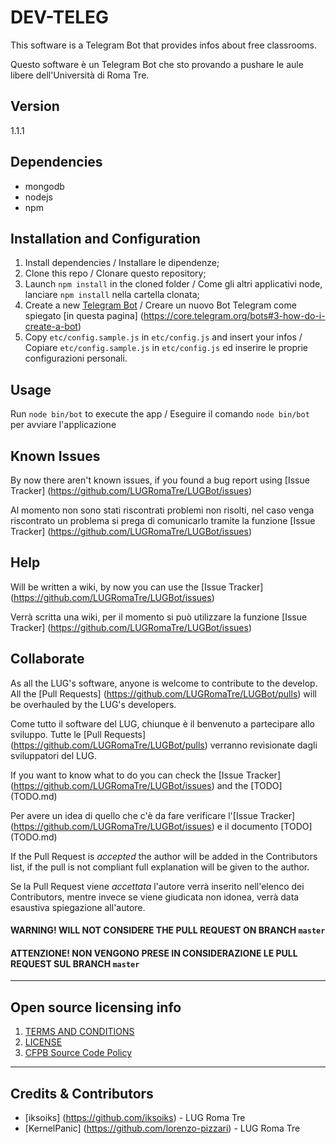 # DEV-TELEG

This software is a Telegram Bot that provides infos about free classrooms.

Questo software è un Telegram Bot che sto provando a pushare le aule libere dell'Università di Roma Tre.

## Version
1.1.1

## Dependencies
* mongodb
* nodejs
* npm

## Installation and Configuration
1. Install dependencies / Installare le dipendenze;
2. Clone this repo / Clonare questo repository;
3. Launch `npm install` in the cloned folder / Come gli altri applicativi node, lanciare `npm install` nella cartella clonata;
4. Create a new [Telegram Bot](https://core.telegram.org/bots#3-how-do-i-create-a-bot) / Creare un nuovo Bot Telegram come spiegato [in questa pagina] (https://core.telegram.org/bots#3-how-do-i-create-a-bot)
5. Copy `etc/config.sample.js` in `etc/config.js` and insert your infos / Copiare `etc/config.sample.js` in `etc/config.js` ed inserire le proprie configurazioni personali.

## Usage
Run `node bin/bot` to execute the app / Eseguire il comando `node bin/bot` per avviare l'applicazione

## Known Issues
By now there aren't known issues, if you found a bug report using [Issue Tracker] (https://github.com/LUGRomaTre/LUGBot/issues)

Al momento non sono stati riscontrati problemi non risolti, nel caso venga riscontrato un problema si prega di comunicarlo tramite la funzione [Issue Tracker] (https://github.com/LUGRomaTre/LUGBot/issues)

## Help
Will be written a wiki, by now you can use the [Issue Tracker] (https://github.com/LUGRomaTre/LUGBot/issues)

Verrà scritta una wiki, per il momento si può utilizzare la funzione [Issue Tracker] (https://github.com/LUGRomaTre/LUGBot/issues)

## Collaborate
As all the LUG's software, anyone is welcome to contribute to the develop. All the [Pull Requests] (https://github.com/LUGRomaTre/LUGBot/pulls) will be overhauled by the LUG's developers.

Come tutto il software del LUG, chiunque è il benvenuto a partecipare allo sviluppo. Tutte le [Pull Requests] (https://github.com/LUGRomaTre/LUGBot/pulls) verranno revisionate dagli sviluppatori del LUG.

If you want to know what to do you can check the [Issue Tracker] (https://github.com/LUGRomaTre/LUGBot/issues) and the [TODO] (TODO.md)

Per avere un idea di quello che c'è da fare verificare l'[Issue Tracker] (https://github.com/LUGRomaTre/LUGBot/issues) e il documento [TODO] (TODO.md)

If the Pull Request is _accepted_ the author will be added in the Contributors list, if the pull is not compliant full explanation will be given to the author.

Se la Pull Request viene _accettata_ l'autore verrà inserito nell'elenco dei Contributors, mentre invece se viene giudicata non idonea, verrà data esaustiva spiegazione all'autore.

#### WARNING! WILL NOT CONSIDERE THE PULL REQUEST ON BRANCH  `master` ####

#### ATTENZIONE! NON VENGONO PRESE IN CONSIDERAZIONE LE PULL REQUEST SUL BRANCH `master` ####

----

## Open source licensing info
1. [TERMS AND CONDITIONS](TERMS.md)
2. [LICENSE](LICENSE.md)
3. [CFPB Source Code Policy](https://github.com/cfpb/source-code-policy/)


----

## Credits & Contributors

- [iksoiks] (https://github.com/iksoiks) - LUG Roma Tre
- [KernelPanic] (https://github.com/lorenzo-pizzari) - LUG Roma Tre
